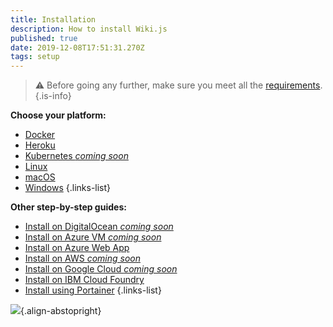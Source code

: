 ```yaml
---
title: Installation
description: How to install Wiki.js
published: true
date: 2019-12-08T17:51:31.270Z
tags: setup
---
```


> :warning: Before going any further, make sure you meet all the [requirements](/install/requirements).
{.is-info}

**Choose your platform:**
- [Docker](/install/docker)
- [Heroku](/install/heroku)
- [Kubernetes *coming soon*](/install/kubernetes)
- [Linux](/install/linux)
- [macOS](/install/macos)
- [Windows](/install/windows)
{.links-list}

**Other step-by-step guides:**
- [Install on DigitalOcean *coming soon*](/install/digitalocean)
- [Install on Azure VM *coming soon*](/install/azure)
- [Install on Azure Web App](/install/azurewebapp)
- [Install on AWS *coming soon*](/install/aws)
- [Install on Google Cloud *coming soon*](/install/gcp)
- [Install on IBM Cloud Foundry](https://github.com/Requarks/wiki-ibm-cloud-foundry)
- [Install using Portainer](/install/portainer)
{.links-list}

![](https://a.icons8.com/ajlQdsfa/FZhYWV/svg.svg){.align-abstopright}